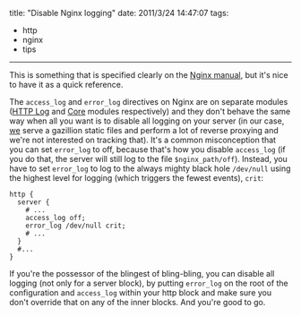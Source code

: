 title: "Disable Nginx logging"
date: 2011/3/24 14:47:07
tags:
- http
- nginx
- tips
---
This is something that is specified clearly on the <a href="http://wiki.nginx.org/Modules#Nginx_core_modules">Nginx manual</a>, but it's nice to have it as a quick reference.

The `access_log` and `error_log` directives on Nginx are on separate modules (<a href="http://wiki.nginx.org/HttpLogModule">HTTP Log</a> and <a href="http://wiki.nginx.org/CoreModule">Core</a> modules respectively) and they don't behave the same way when all you want is to disable all logging on your server (in our case, <a href="http://nabbr.com/">we</a> serve a gazillion static files and perform a lot of reverse proxying and we're not interested on tracking that). It's a common misconception that you can set `error_log` to off, because that's how you disable `access_log` (if you do that, the server will still log to the file `$nginx_path/off`). Instead, you have to set `error_log` to log to the always mighty black hole `/dev/null` using the highest level for logging (which triggers the fewest events), `crit`:

    http {
      server {
        # ...
        access_log off;
        error_log /dev/null crit;
        # ...
      }
      #...
    }

If you're the possessor of the blingest of bling-bling, you can disable all logging (not only for a server block), by putting `error_log` on the root of the configuration and `access_log` within your http block and make sure you don't override that on any of the inner blocks. And you're good to go.
